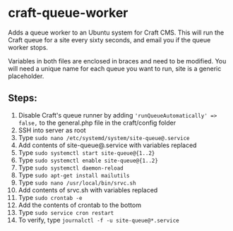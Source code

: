 # craft-queue-worker
Adds a queue worker to an Ubuntu system for Craft CMS. This will run the Craft queue for a site every sixty seconds, and email you if the queue worker stops.

Variables in both files are enclosed in braces and need to be modified. You will need a unique name for each queue you want to run, site is a generic placeholder.

## Steps:
1. Disable Craft's queue runner by adding `'runQueueAutomatically' => false,` to the general.php file in the craft/config folder
2. SSH into server as root
4. Type `sudo nano /etc/systemd/system/site-queue@.service`
5. Add contents of site-queue@.service with variables replaced
6. Type `sudo systemctl start site-queue@{1..2}`
7. Type `sudo systemctl enable site-queue@{1..2}`
8. Type `sudo systemctl daemon-reload`
9. Type `sudo apt-get install mailutils`
10. Type `sudo nano /usr/local/bin/srvc.sh`
11. Add contents of srvc.sh with variables replaced
12. Type `sudo crontab -e`
13. Add the contents of crontab to the bottom
14. Type `sudo service cron restart`
15. To verify, type `journalctl -f -u site-queue@*.service`
